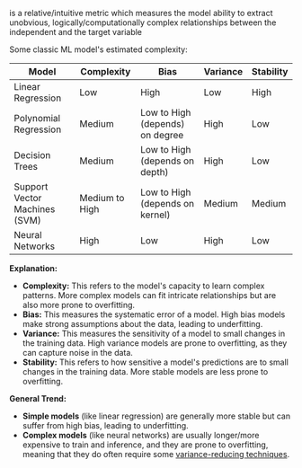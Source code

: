 is a relative/intuitive metric which measures the model ability to extract unobvious, logically/computationally complex relationships between the independent and the target variable

Some classic ML model's estimated complexity:

| Model                         | Complexity     | Bias                            | Variance | Stability |
| ----------------------------- | -------------- | ------------------------------- | -------- | --------- |
| Linear Regression             | Low            | High                            | Low      | High      |
| Polynomial Regression         | Medium         | Low to High (depends) on degree | High     | Low       |
| Decision Trees                | Medium         | Low to High (depends on depth)  | High     | Low       |
| Support Vector Machines (SVM) | Medium to High | Low to High (depends on kernel) | Medium   | Medium    |
| Neural Networks               | High           | Low                             | High     | Low       |

**Explanation:**
- **Complexity:** This refers to the model's capacity to learn complex patterns. More complex models can fit intricate relationships but are also more prone to overfitting.
- **Bias:** This measures the systematic error of a model. High bias models make strong assumptions about the data, leading to underfitting.
- **Variance:** This measures the sensitivity of a model to small changes in the training data. High variance models are prone to overfitting, as they can capture noise in the data.
- **Stability:** This refers to how sensitive a model's predictions are to small changes in the training data. More stable models are less prone to overfitting.

**General Trend:**

- **Simple models** (like linear regression) are generally more stable but can suffer from high bias, leading to underfitting.
- **Complex models** (like neural networks) are usually longer/more expensive to train and inference, and they are prone to overfitting, meaning that they do often require some [variance-reducing techniques](variance-reducing%20techniques.md).